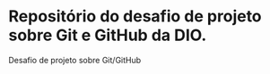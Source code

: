 # Repositório do desafio de projeto sobre Git e GitHub da DIO.
Desafio de projeto sobre Git/GitHub

